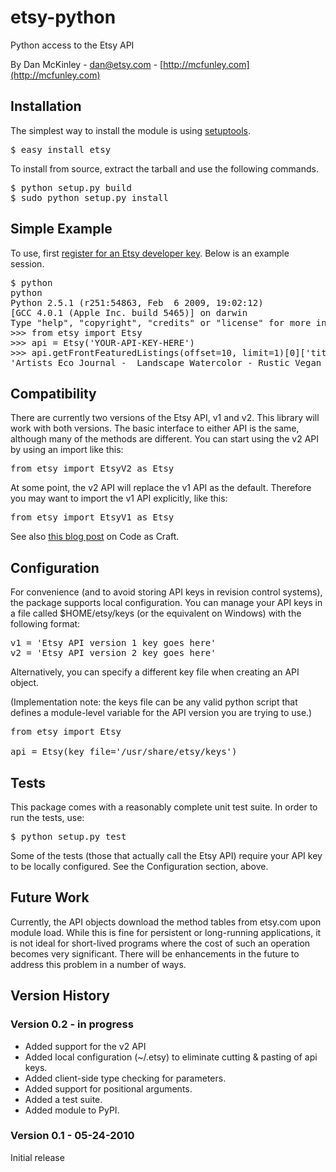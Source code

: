 # etsy-python
Python access to the Etsy API

By Dan McKinley - dan@etsy.com - [http://mcfunley.com](http://mcfunley.com)

## Installation

The simplest way to install the module is using 
[setuptools](http://pypi.python.org/pypi/setuptools).

<pre>
$ easy_install etsy
</pre>

To install from source, extract the tarball and use the following commands.

<pre>
$ python setup.py build
$ sudo python setup.py install
</pre>

## Simple Example

To use, first [register for an Etsy developer key](http://developer.etsy.com/).
Below is an example session. 

<pre>
$ python
python
Python 2.5.1 (r251:54863, Feb  6 2009, 19:02:12) 
[GCC 4.0.1 (Apple Inc. build 5465)] on darwin
Type "help", "copyright", "credits" or "license" for more information.
>>> from etsy import Etsy
>>> api = Etsy('YOUR-API-KEY-HERE')
>>> api.getFrontFeaturedListings(offset=10, limit=1)[0]['title']
'Artists Eco Journal -  Landscape Watercolor - Rustic Vegan Hemp and Recycled Rubber'
</pre>


## Compatibility

There are currently two versions of the Etsy API, v1 and v2. This library will work
with both versions. The basic interface to either API is the same, although many
of the methods are different. You can start using the v2 API by using an import 
like this:

<pre>
from etsy import EtsyV2 as Etsy
</pre>

At some point, the v2 API will replace the v1 API as the default. Therefore you 
may want to import the v1 API explicitly, like this:

<pre>
from etsy import EtsyV1 as Etsy
</pre>

See also [this blog post](http://codeascraft.etsy.com/2010/04/22/announcing-etsys-new-api/)
on Code as Craft.


## Configuration

For convenience (and to avoid storing API keys in revision control
systems), the package supports local configuration. You can manage
your API keys in a file called $HOME/etsy/keys (or the equivalent on
Windows) with the following format:

<pre>
v1 = 'Etsy API version 1 key goes here'
v2 = 'Etsy API version 2 key goes here'
</pre>

Alternatively, you can specify a different key file when creating an API object.

(Implementation note: the keys file can be any valid python script that defines
a module-level variable for the API version you are trying to use.)

<pre>
from etsy import Etsy

api = Etsy(key_file='/usr/share/etsy/keys')
</pre>


## Tests

This package comes with a reasonably complete unit test suite. In order to run
the tests, use:

<pre>
$ python setup.py test
</pre>

Some of the tests (those that actually call the Etsy API) require your API key
to be locally configured. See the Configuration section, above.


## Future Work

Currently, the API objects download the method tables from etsy.com upon module load.
While this is fine for persistent or long-running applications, it is not ideal for
short-lived programs where the cost of such an operation becomes very significant. 
There will be enhancements in the future to address this problem in a number of ways.

## Version History

### Version 0.2 - in progress
* Added support for the v2 API
* Added local configuration (~/.etsy) to eliminate cutting & pasting of api keys.
* Added client-side type checking for parameters.
* Added support for positional arguments.
* Added a test suite.
* Added module to PyPI. 

### Version 0.1 - 05-24-2010 
Initial release